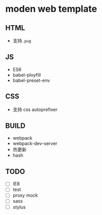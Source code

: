 # moden web template

## HTML

- 支持`.pug`

## JS

- ES6 
- babel-ployfill
- babel-preset-env

## CSS

- 支持 css autoprefixer 

## BUILD

- webpack
- webpack-dev-server
- 热更新
- hash


## TODO

- [ ] IE8
- [ ] test
- [ ] proxy mock
- [ ] sass
- [ ] stylus